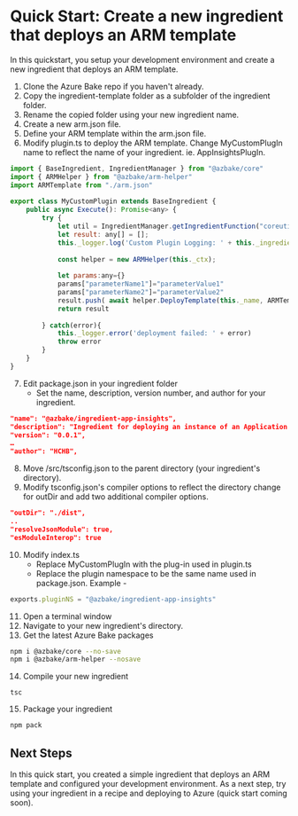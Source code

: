 # Quick Start: Create a new ingredient that deploys an ARM template

In this quickstart, you setup your development environment and create a new ingredient that deploys an ARM template.

1. Clone the Azure Bake repo if you haven't already.
2. Copy the ingredient-template folder as a subfolder of the ingredient folder.
3. Rename the copied folder using your new ingredient name.
4. Create a new arm.json file.
5. Define your ARM template within the arm.json file.
6. Modify plugin.ts to deploy the ARM template.  Change MyCustomPlugIn name to reflect the name of your ingredient.  ie. AppInsightsPlugIn.

```js
import { BaseIngredient, IngredientManager } from "@azbake/core"
import { ARMHelper } from "@azbake/arm-helper"
import ARMTemplate from "./arm.json"
	
export class MyCustomPlugin extends BaseIngredient {
    public async Execute(): Promise<any> {
		try {
            let util = IngredientManager.getIngredientFunction("coreutils", this._ctx)
            let result: any[] = [];
            this._logger.log('Custom Plugin Logging: ' + this._ingredient.properties.source)
            
            const helper = new ARMHelper(this._ctx);
            
            let params:any={}
            params["parameterName1"]="parameterValue1"
            params["parameterName2"]="parameterValue2"
            result.push( await helper.DeployTemplate(this._name, ARMTemplate, params, util.resource_group()) )
            return result
            
        } catch(error){
            this._logger.error('deployment failed: ' + error)
            throw error
        }
    }
}
```

7. Edit package.json in your ingredient folder
   - Set the name, description, version number, and author for your ingredient.  
```json
"name": "@azbake/ingredient-app-insights",
"description": "Ingredient for deploying an instance of an Application Insights resource",
"version": "0.0.1",
…
"author": "HCHB",
```
8. Move /src/tsconfig.json to the parent directory (your ingredient's directory).
9. Modify tsconfig.json's compiler options to reflect the directory change for outDir and add two additional compiler options.
```json
"outDir": "./dist",
..
"resolveJsonModule": true,
"esModuleInterop": true
```

10. Modify index.ts
	- Replace MyCustomPlugIn with the plug-in used in plugin.ts
	- Replace the plugin namespace to be the same name used in package.json.  Example - 
```ts
exports.pluginNS = "@azbake/ingredient-app-insights"
```
11. Open a terminal window
12. Navigate to your new ingredient's directory.
13. Get the latest Azure Bake packages
```bash
npm i @azbake/core --no-save
npm i @azbake/arm-helper --nosave
```
14. Compile your new ingredient 
```
tsc
```
15. Package your ingredient
```bash
npm pack
```

## Next Steps
In this quick start, you created a simple ingredient that deploys an ARM template and configured your development environment.  As a next step, try using your ingredient in a recipe and deploying to Azure (quick start coming soon).
